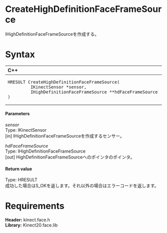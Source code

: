 CreateHighDefinitionFaceFrameSource  
===================================  

IHighDefinitionFaceFrameSourceを作成する。 <span id="syntaxSection"></span>

Syntax  
======  

<table>
<colgroup>
<col width="100%" />
</colgroup>
<thead>
<tr class="header">
<th align="left">C++</th>
</tr>
</thead>
<tbody>
<tr class="odd">
<td align="left"><pre><code>HRESULT CreateHighDefinitionFaceFrameSource(  
         IKinectSensor *sensor,  
         IHighDefinitionFaceFrameSource **hdFaceFrameSource  
)</code></pre></td>
</tr>
</tbody>
</table>

<span id="ID4EG"></span>
#### Parameters  

*sensor*    
Type: IKinectSensor  
[in] IHighDefinitionFaceFrameSourceを作成するセンサー。  

*hdFaceFrameSource*    
Type: IHighDefinitionFaceFrameSource  
[out] HighDefinitionFaceFrameSourceへのポインタのポインタ。  

<span id="ID4EN"></span>
#### Return value  

Type: HRESULT  
成功した場合はS\_OKを返します。それ以外の場合はエラーコードを返します。  

<span id="requirements"></span>

Requirements  
============  

**Header:** kinect.face.h  
**Library:** Kinect20.face.lib  



<!--Please do not edit the data in the comment block below.-->
<!--
TOCTitle : CreateHighDefinitionFaceFrameSource
RLTitle : CreateHighDefinitionFaceFrameSource
KeywordK : CreateHighDefinitionFaceFrameSource
KeywordF : CreateHighDefinitionFaceFrameSource
KeywordF : Microsoft.Kinect.face.CreateHighDefinitionFaceFrameSource(IKinectSensor,IHighDefinitionFaceFrameSource@)
KeywordA : M:Microsoft.Kinect.face.CreateHighDefinitionFaceFrameSource(IKinectSensor,IHighDefinitionFaceFrameSource@)
AssetID : M:Microsoft.Kinect.face.CreateHighDefinitionFaceFrameSource(IKinectSensor,IHighDefinitionFaceFrameSource@)
Locale : en-us
CommunityContent : 1
APIType : Managed
APILocation : 
APIName : Microsoft.Kinect.face.CreateHighDefinitionFaceFrameSource
TargetOS : Windows
TopicType : kbSyntax
DevLang : C++
DocSet : K4Wv2
ProjType : K4Wv2Proj
Technology : Kinect for Windows
Product : Kinect for Windows SDK v2
productversion : 20
-->
